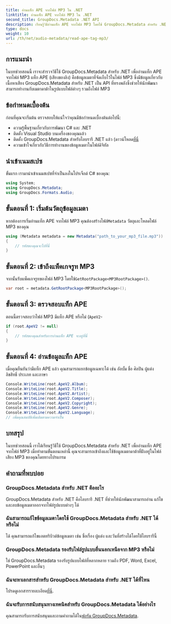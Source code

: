 ```yaml
---
title: อ่านแท็ก APE จากไฟล์ MP3 ใน .NET
linktitle: อ่านแท็ก APE จากไฟล์ MP3 ใน .NET
second_title: GroupDocs.Metadata .NET API
description: เรียนรู้วิธีอ่านแท็ก APE จากไฟล์ MP3 โดยใช้ GroupDocs.Metadata สำหรับ .NET สำรวจการแยกข้อมูลเมตาใน C# พร้อมคำแนะนำทีละขั้นตอน
type: docs
weight: 10
url: /th/net/audio-metadata/read-ape-tag-mp3/
---
```

## การแนะนำ
ในบทช่วยสอนนี้ เราจะสำรวจวิธีใช้ GroupDocs.Metadata สำหรับ .NET เพื่ออ่านแท็ก APE จากไฟล์ MP3 แท็ก APE (เสียงของลิง) คือข้อมูลเมตาที่จัดเก็บไว้ในไฟล์ MP3 ซึ่งมีข้อมูลเกี่ยวกับเนื้อหาเสียง GroupDocs.Metadata สำหรับ .NET เป็น API ที่ทรงพลังซึ่งช่วยให้นักพัฒนาสามารถทำงานกับเมตาดาต้าในรูปแบบไฟล์ต่างๆ รวมถึงไฟล์ MP3
## ข้อกำหนดเบื้องต้น
ก่อนที่คุณจะเริ่มต้น ตรวจสอบให้แน่ใจว่าคุณมีข้อกำหนดเบื้องต้นต่อไปนี้:
- ความรู้พื้นฐานเกี่ยวกับการพัฒนา C# และ .NET
- ติดตั้ง Visual Studio บนเครื่องของคุณแล้ว
-  ติดตั้ง GroupDocs.Metadata สำหรับไลบรารี .NET แล้ว (ดาวน์โหลด[ที่นี่](https://releases.groupdocs.com/metadata/net/-)
- ความเข้าใจเกี่ยวกับวิธีการทำงานของข้อมูลเมตาในไฟล์ดิจิทัล

## นำเข้าเนมสเปซ
ขั้นแรก เรามานำเข้าเนมสเปซที่จำเป็นลงในโปรเจ็กต์ C# ของคุณ:
```csharp
using System;
using GroupDocs.Metadata;
using GroupDocs.Formats.Audio;
```
## ขั้นตอนที่ 1: เริ่มต้นวัตถุข้อมูลเมตา
 หากต้องการเริ่มอ่านแท็ก APE จากไฟล์ MP3 คุณต้องสร้างไฟล์`Metadata` วัตถุและโหลดไฟล์ MP3 ของคุณ
```csharp
using (Metadata metadata = new Metadata("path_to_your_mp3_file.mp3"))
{
    // รหัสของคุณจะไปที่นี่
}
```
## ขั้นตอนที่ 2: เข้าถึงแพ็คเกจรูท MP3
 จากนั้นรับแพ็คเกจรูทของไฟล์ MP3 โดยใช้`GetRootPackage<MP3RootPackage>()`.
```csharp
var root = metadata.GetRootPackage<MP3RootPackage>();
```
## ขั้นตอนที่ 3: ตรวจสอบแท็ก APE
ตอนนี้ตรวจสอบว่าไฟล์ MP3 มีแท็ก APE หรือไม่ (`ApeV2`-
```csharp
if (root.ApeV2 != null)
{
    // รหัสของคุณสำหรับการอ่านแท็ก APE จะอยู่ที่นี่
}
```
## ขั้นตอนที่ 4: อ่านข้อมูลแท็ก APE
เมื่อคุณยืนยันว่ามีแท็ก APE แล้ว คุณสามารถแยกข้อมูลเฉพาะได้ เช่น อัลบั้ม ชื่อ ศิลปิน ผู้แต่ง ลิขสิทธิ์ ประเภท และภาษา
```csharp
Console.WriteLine(root.ApeV2.Album);
Console.WriteLine(root.ApeV2.Title);
Console.WriteLine(root.ApeV2.Artist);
Console.WriteLine(root.ApeV2.Composer);
Console.WriteLine(root.ApeV2.Copyright);
Console.WriteLine(root.ApeV2.Genre);
Console.WriteLine(root.ApeV2.Language);
// เพิ่มคุณสมบัติเพิ่มเติมตามความจำเป็น
```

## บทสรุป
ในบทช่วยสอนนี้ เราได้เรียนรู้วิธีใช้ GroupDocs.Metadata สำหรับ .NET เพื่ออ่านแท็ก APE จากไฟล์ MP3 เมื่อทำตามขั้นตอนเหล่านี้ คุณจะสามารถเข้าถึงและใช้ข้อมูลเมตาดาต้าที่ฝังอยู่ในไฟล์เสียง MP3 ของคุณโดยทางโปรแกรม

## คำถามที่พบบ่อย
### GroupDocs.Metadata สำหรับ .NET คืออะไร
GroupDocs.Metadata สำหรับ .NET คือไลบรารี .NET ที่ช่วยให้นักพัฒนาสามารถอ่าน แก้ไข และลบข้อมูลเมตาออกจากไฟล์รูปแบบต่างๆ ได้
### ฉันสามารถแก้ไขข้อมูลเมตาโดยใช้ GroupDocs.Metadata สำหรับ .NET ได้หรือไม่
ได้ คุณสามารถแก้ไขแอตทริบิวต์ข้อมูลเมตา เช่น ชื่อเรื่อง ผู้แต่ง และวันที่สร้างได้โดยใช้ไลบรารีนี้
### GroupDocs.Metadata รองรับไฟล์รูปแบบอื่นนอกเหนือจาก MP3 หรือไม่
ใช่ GroupDocs.Metadata รองรับรูปแบบไฟล์ที่หลากหลาย รวมถึง PDF, Word, Excel, PowerPoint และอื่นๆ
### ฉันจะหาเอกสารสำหรับ GroupDocs.Metadata สำหรับ .NET ได้ที่ไหน
 โปรดดูเอกสารรายละเอียด[ที่นี่](https://reference.groupdocs.com/metadata/net/).
### ฉันจะรับการสนับสนุนทางเทคนิคสำหรับ GroupDocs.Metadata ได้อย่างไร
 คุณสามารถรับการสนับสนุนและถามคำถามได้ใน[ฟอรัม GroupDocs.Metadata](https://forum.groupdocs.com/c/metadata/14).